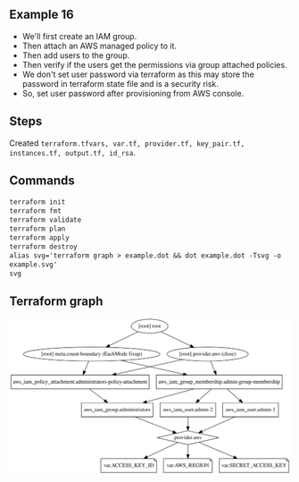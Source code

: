 ## Example 16
* We'll first create an IAM group.
* Then attach an AWS managed policy to it.
* Then add users to the group.
* Then verify if the users get the permissions via group attached policies.
* We don't set user password via terraform as this may store the password in terraform state file and is a security risk.
* So, set user password after provisioning from AWS console.

## Steps
Created `terraform.tfvars, var.tf, provider.tf, key_pair.tf, instances.tf, output.tf, id_rsa`.

## Commands
```
terraform init
terraform fmt
terraform validate
terraform plan
terraform apply
terraform destroy
alias svg='terraform graph > example.dot && dot example.dot -Tsvg -o example.svg'
svg
```

## Terraform graph

![](./example.svg)
